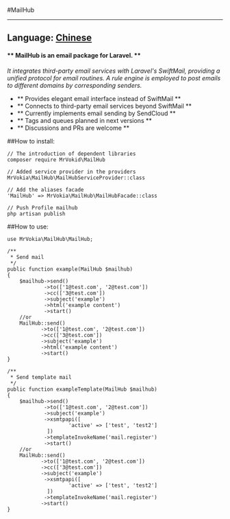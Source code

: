 #MailHub

---
Language: [Chinese](https://github.com/MrVokia/MailHub/edit/master/README_CN.MD)
---

#### ** MailHub is an email package for Laravel. **

*It integrates third-party email services with Laravel's SwiftMail, providing a unified protocol for email routines.
A rule engine is employed to post emails to different domains by corresponding senders.*

+ ** Provides elegant email interface instead of SwiftMail **
+ ** Connects to third-party email services beyond SwiftMail **
+ ** Currently implements email sending by SendCloud **
+ ** Tags and queues planned in next versions **
+ ** Discussions and PRs are welcome **



##How to install:

	// The introduction of dependent libraries
	composer require MrVokid\MailHub
	
	// Added service provider in the providers
	MrVokia\MailHub\MailHubServiceProvider::class
	
	// Add the aliases facade
	'MailHub' => MrVokia\MailHub\MailHubFacade::class
	
	// Push Profile mailhub
	php artisan publish


##How to use:


	use MrVokia\MailHub\MailHub;
	
	/**
	 * Send mail
	 */
	public function example(MailHub $mailhub)
	{
		$mailhub->send()
                ->to(['1@test.com', '2@test.com'])
                ->cc(['3@test.com'])
                ->subject('example')
                ->html('example content')
                ->start()
        //or
		MailHub::send()
               ->to(['1@test.com', '2@test.com'])
               ->cc(['3@test.com'])
               ->subject('example')
               ->html('example content')
               ->start()
	}

	/**
	 * Send template mail
	 */
	public function exampleTemplate(MailHub $mailhub)
	{
		$mailhub->send()
                ->to(['1@test.com', '2@test.com'])
                ->subject('example')
                ->xsmtpapi([
        				'active' => ['test', 'test2']
        		 ])
                ->templateInvokeName('mail.register')
                ->start()
        //or
		MailHub::send()
               ->to(['1@test.com', '2@test.com'])
               ->cc(['3@test.com'])
               ->subject('example')
                ->xsmtpapi([
        				'active' => ['test', 'test2']
        		 ])
                ->templateInvokeName('mail.register')
               ->start()
	}

	